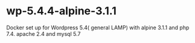 # wp-5.4.4-alpine-3.1.1
Docker set up for Wordpress 5.4( general LAMP) with alpine 3.1.1 and php 7.4. apache 2.4 and mysql 5.7
